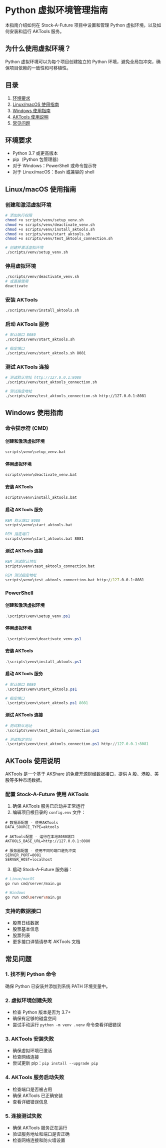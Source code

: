# Python 虚拟环境管理指南

本指南介绍如何在 Stock-A-Future 项目中设置和管理 Python 虚拟环境，以及如何安装和运行 AKTools 服务。

## 为什么使用虚拟环境？

Python 虚拟环境可以为每个项目创建独立的 Python 环境，避免全局包冲突，确保项目依赖的一致性和可移植性。

## 目录

1. [环境要求](#环境要求)
2. [Linux/macOS 使用指南](#linuxmacos-使用指南)
3. [Windows 使用指南](#windows-使用指南)
4. [AKTools 使用说明](#aktools-使用说明)
5. [常见问题](#常见问题)

## 环境要求

- Python 3.7 或更高版本
- pip（Python 包管理器）
- 对于 Windows：PowerShell 或命令提示符
- 对于 Linux/macOS：Bash 或兼容的 shell

## Linux/macOS 使用指南

### 创建和激活虚拟环境

```bash
# 添加执行权限
chmod +x scripts/venv/setup_venv.sh
chmod +x scripts/venv/deactivate_venv.sh
chmod +x scripts/venv/install_aktools.sh
chmod +x scripts/venv/start_aktools.sh
chmod +x scripts/venv/test_aktools_connection.sh

# 创建并激活虚拟环境
./scripts/venv/setup_venv.sh
```

### 停用虚拟环境

```bash
./scripts/venv/deactivate_venv.sh
# 或直接使用
deactivate
```

### 安装 AKTools

```bash
./scripts/venv/install_aktools.sh
```

### 启动 AKTools 服务

```bash
# 默认端口 8080
./scripts/venv/start_aktools.sh

# 指定端口
./scripts/venv/start_aktools.sh 8081
```

### 测试 AKTools 连接

```bash
# 测试默认地址 http://127.0.0.1:8080
./scripts/venv/test_aktools_connection.sh

# 测试指定地址
./scripts/venv/test_aktools_connection.sh http://127.0.0.1:8081
```

## Windows 使用指南

### 命令提示符 (CMD)

#### 创建和激活虚拟环境

```cmd
scripts\venv\setup_venv.bat
```

#### 停用虚拟环境

```cmd
scripts\venv\deactivate_venv.bat
```

#### 安装 AKTools

```cmd
scripts\venv\install_aktools.bat
```

#### 启动 AKTools 服务

```cmd
REM 默认端口 8080
scripts\venv\start_aktools.bat

REM 指定端口
scripts\venv\start_aktools.bat 8081
```

#### 测试 AKTools 连接

```cmd
REM 测试默认地址
scripts\venv\test_aktools_connection.bat

REM 测试指定地址
scripts\venv\test_aktools_connection.bat http://127.0.0.1:8081
```

### PowerShell

#### 创建和激活虚拟环境

```powershell
.\scripts\venv\setup_venv.ps1
```

#### 停用虚拟环境

```powershell
.\scripts\venv\deactivate_venv.ps1
```

#### 安装 AKTools

```powershell
.\scripts\venv\install_aktools.ps1
```

#### 启动 AKTools 服务

```powershell
# 默认端口 8080
.\scripts\venv\start_aktools.ps1

# 指定端口
.\scripts\venv\start_aktools.ps1 8081
```

#### 测试 AKTools 连接

```powershell
# 测试默认地址
.\scripts\venv\test_aktools_connection.ps1

# 测试指定地址
.\scripts\venv\test_aktools_connection.ps1 http://127.0.0.1:8081
```

## AKTools 使用说明

AKTools 是一个基于 AKShare 的免费开源财经数据接口，提供 A 股、港股、美股等多种市场数据。

### 配置 Stock-A-Future 使用 AKTools

1. 确保 AKTools 服务已启动并正常运行
2. 编辑项目根目录的 `config.env` 文件：

```
# 数据源配置 - 使用AKTools
DATA_SOURCE_TYPE=aktools

# AKTools配置 - 运行在本地8080端口
AKTOOLS_BASE_URL=http://127.0.0.1:8080

# 服务器配置 - 使用不同的端口避免冲突
SERVER_PORT=8081
SERVER_HOST=localhost
```

3. 启动 Stock-A-Future 服务器：

```bash
# Linux/macOS
go run cmd/server/main.go

# Windows
go run cmd\server\main.go
```

### 支持的数据接口

- 股票日线数据
- 股票基本信息
- 股票列表
- 更多接口详情请参考 AKTools 文档

## 常见问题

### 1. 找不到 Python 命令

确保 Python 已安装并添加到系统 PATH 环境变量中。

### 2. 虚拟环境创建失败

- 检查 Python 版本是否为 3.7+
- 确保有足够的磁盘空间
- 尝试手动运行 `python -m venv .venv` 命令查看详细错误

### 3. AKTools 安装失败

- 确保虚拟环境已激活
- 检查网络连接
- 尝试更新 pip：`pip install --upgrade pip`

### 4. AKTools 服务启动失败

- 检查端口是否被占用
- 确保 AKTools 已正确安装
- 查看详细错误信息

### 5. 连接测试失败

- 确保 AKTools 服务正在运行
- 验证服务地址和端口是否正确
- 检查网络连接和防火墙设置